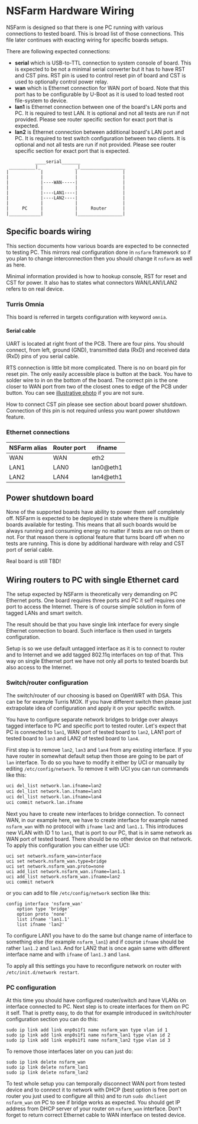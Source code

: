 NSFarm Hardware Wiring
======================
NSFarm is designed so that there is one PC running with various connections to
tested board. This is broad list of those connections. This file later continues
with exacting wiring for specific boards setups.

There are following expected connections:
* __serial__ which is USB-to-TTL connection to system console of board. This is
  expected to be not a minimal serial converter but it has to have RST and CST
  pins. RST pin is used to control reset pin of board and CST is used to
  optionally control power relay.
* __wan__ which is Ethernet connection for WAN port of board. Note that this port
  has to be configurable by U-Boot as it is used to load tested root file-system
  to device.
* __lan1__ is Ethernet connection between one of the board's LAN ports and PC. It
  is required to test LAN. It is optional and not all tests are run if not
  provided. Please see router specific section for exact port that is expected.
* __lan2__ is Ethernet connection between additional board's LAN port and PC. It
  is required to test switch configuration between two clients. It is optional
  and not all tests are run if not provided. Please see router specific section
  for exact port that is expected.

```
           ____serial_______
 __________|_             _|_________________
|            |            |                 |
|            |            |                 |
|            |----WAN-----|                 |
|            |            |                 |
|            |----LAN1----|                 |
|            |----LAN2----|                 |
|            |            |                 |
|     PC     |            |     Router      |
|____________|            |_________________|
```


Specific boards wiring
----------------------
This section documents how various boards are expected to be connected to testing
PC. This mirrors real configuration done in `nsfarm` framework so if you plan to
change interconnection then you should change it `nsfarm` as well as here.

Minimal information provided is how to hookup console, RST for reset and CST for
power. It also has to states what connectors WAN/LAN1/LAN2 refers to on real
device.

### Turris Omnia
This board is referred in targets configuration with keyword `omnia`.

#### Serial cable
UART is located at right front of the PCB. There are four pins. You should
connect, from left, ground (GND), transmitted data (RxD) and received data (RxD)
pins of you serial cable.

RTS connection is little bit more complicated. There is no on board pin for reset
pin. The only easily accessible place is button at the back. You have to solder
wire to in on the bottom of the board. The correct pin is the one closer to WAN
port from two of the closest ones to edge of the PCB under button. You can see
[illustrative photo](resources/omnia-reboot.jpg) if you are not sure.


How to connect CST pin please see section about board power shutdown. Connection
of this pin is not required unless you want power shutdown feature.

### Ethernet connections
| NSFarm alias | Router port | ifname    |
|--------------|-------------|-----------|
| WAN          | WAN         | eth2      |
| LAN1         | LAN0        | lan0@eth1 |
| LAN2         | LAN4        | lan4@eth1 |


Power shutdown board
--------------------
None of the supported boards have ability to power them self completely off.
NSFarm is expected to be deployed in state where there is multiple boards
available for testing. This means that all such boards would be always running and
consuming energy no matter if tests are run on them or not. For that reason there
is optional feature that turns board off when no tests are running. This is done
by additional hardware with relay and CST port of serial cable.

Real board is still TBD!


Wiring routers to PC with single Ethernet card
----------------------------------------------
The setup expected by NSFarm is theoretically very demanding on PC Ethernet ports.
One board requires three ports and PC it self requires one port to access the
Internet. There is of course simple solution in form of tagged LANs and smart
switch.

The result should be that you have single link interface for every single
Ethernet connection to board. Such interface is then used in targets
configuration.

Setup is so we use default untagged interface as it is to connect to router and to
Internet and we add tagged 802.11q interfaces on top of that. This way on single
Ethernet port we have not only all ports to tested boards but also access to the
Internet.

### Switch/router configuration
The switch/router of our choosing is based on OpenWRT with DSA. This can be for
example Turris MOX. If you have different switch then please just extrapolate idea
of configuration and apply it on your specific switch.

You have to configure separate network bridges to bridge over always tagged
interface to PC and specific port to tested router. Let's expect that PC is
connected to `lan1`, WAN port of tested board to `lan2`, LAN1 port of tested
board to `lan3` and LAN2 of tested board to `lan4`.

First step is to remove `lan2`, `lan3` and `lan4` from any existing interface. If
you have router in somewhat default setup then those are going to be part of `lan`
interface. To do so you have to modify it either by UCI or manually by editing
`/etc/config/network`. To remove it with UCI you can run commands like this:
```sh
uci del_list network.lan.ifname=lan2
uci del_list network.lan.ifname=lan3
uci del_list network.lan.ifname=lan4
uci commit network.lan.ifname
```

Next you have to create new interfaces to bridge connection. To connect WAN, in
our example here, we have to create interface for example named `nsfarm_wan` with
no protocol with `ifname` `lan2` and `lan1.1`. This introduces new VLAN with ID 1
to `lan1`, that is port to our PC, that is in same network as WAN port of tested
board. There should be no other device on that network. To apply this
configuration you can either use UCI:
```
uci set network.nsfarm_wan=interface
uci set network.nsfarm_wan.type=bridge
uci set network.nsfarm_wan.proto=none
uci add_list network.nsfarm_wan.ifname=lan1.1
uci add_list network.nsfarm_wan.ifname=lan2
uci commit network
```
or you can add to file `/etc/config/network` section like this:
```
config interface 'nsfarm_wan'
	option type 'bridge'
	option proto 'none'
	list ifname 'lan1.1'
	list ifname 'lan2'
```
To configure LAN1 you have to do the same but change name of interface to
something else (for example `nsfarm_lan1`) and if course `ifname` should be rather
`lan1.2` and `lan3`. And for LAN2 that is once again same with different interface
name and with `ifname` of `lan1.3` and `lan4`.

To apply all this settings you have to reconfigure network on router with
`/etc/init.d/network restart`.

### PC configuration
At this time you should have configured router/switch and have VLANs on interface
connected to PC. Next step is to create interfaces for them on PC it self. That is
pretty easy, to do that for example introduced in switch/router configuration
section you can do this:
```
sudo ip link add link enp0s1f1 name nsfarm_wan type vlan id 1
sudo ip link add link enp0s1f1 name nsfarm_lan1 type vlan id 2
sudo ip link add link enp0s1f1 name nsfarm_lan2 type vlan id 3
```

To remove those interfaces later on you can just do:
```
sudo ip link delete nsfarm_wan
sudo ip link delete nsfarm_lan1
sudo ip link delete nsfarm_lan2
```

To test whole setup you can temporally disconnect WAN port from tested device and
to connect it to network with DHCP (best option is free port on router you just
used to configure all this) and to run `sudo dhclient nsfarm_wan` on PC to see if
bridge works as expected. You should get IP address from DHCP server of your
router on `nsfarm_wan` interface. Don't forget to return correct Ethernet cable to
WAN interface on tested device.
